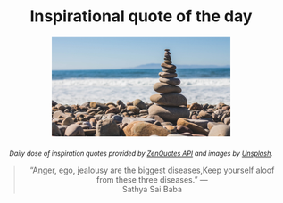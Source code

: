 
<div align="center">

# Inspirational quote of the day

<img src="./data/photo.jpeg" alt="Beautiful nature photo" width="320" height="180">

<sub><i>Daily dose of inspiration quotes provided by [ZenQuotes API](https://zenquotes.io/) and images by [Unsplash](https://unsplash.com/).</i></sub>


<blockquote>&ldquo;Anger, ego, jealousy are the biggest diseases,Keep yourself aloof from these three diseases.&rdquo; &mdash; <footer>Sathya Sai Baba</footer></blockquote>

</div>
